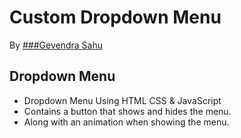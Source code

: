 # Custom Dropdown Menu
By [###Gevendra Sahu](https://www.linkedin.com/in/gevendra/ "Gevendra Sahu")
## Dropdown Menu
* Dropdown Menu Using HTML CSS & JavaScript
* Contains a button that shows and hides the menu.
* Along with an animation when showing the menu.
